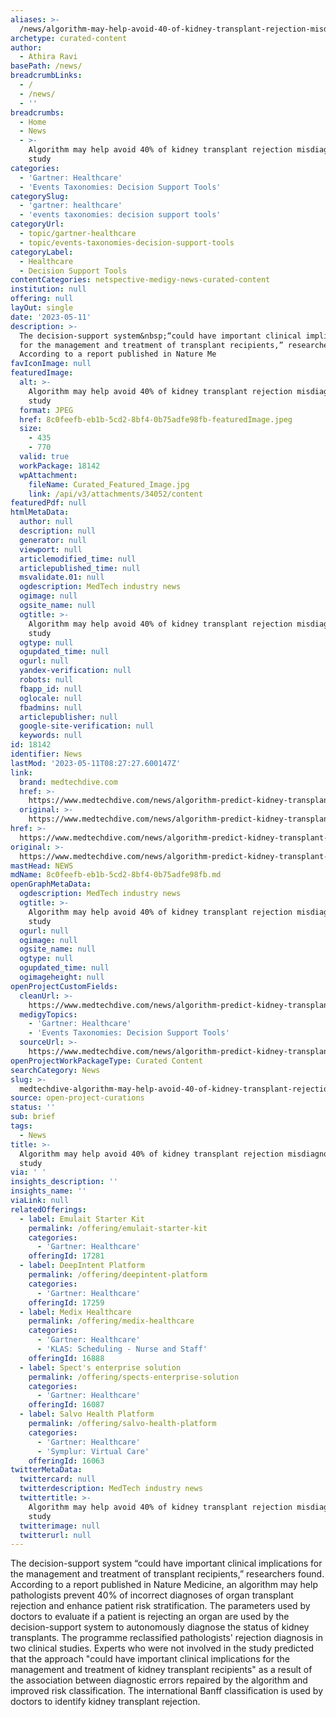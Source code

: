 ```yaml
---
aliases: >-
  /news/algorithm-may-help-avoid-40-of-kidney-transplant-rejection-misdiagnoses-study
archetype: curated-content
author:
  - Athira Ravi
basePath: /news/
breadcrumbLinks:
  - /
  - /news/
  - ''
breadcrumbs:
  - Home
  - News
  - >-
    Algorithm may help avoid 40% of kidney transplant rejection misdiagnoses:
    study
categories:
  - 'Gartner: Healthcare'
  - 'Events Taxonomies: Decision Support Tools'
categorySlug:
  - 'gartner: healthcare'
  - 'events taxonomies: decision support tools'
categoryUrl:
  - topic/gartner-healthcare
  - topic/events-taxonomies-decision-support-tools
categoryLabel:
  - Healthcare
  - Decision Support Tools
contentCategories: netspective-medigy-news-curated-content
institution: null
offering: null
layOut: single
date: '2023-05-11'
description: >-
  The decision-support system&nbsp;“could have important clinical implications
  for the management and treatment of transplant recipients,” researchers found.
  According to a report published in Nature Me
favIconImage: null
featuredImage:
  alt: >-
    Algorithm may help avoid 40% of kidney transplant rejection misdiagnoses:
    study
  format: JPEG
  href: 8c0feefb-eb1b-5cd2-8bf4-0b75adfe98fb-featuredImage.jpeg
  size:
    - 435
    - 770
  valid: true
  workPackage: 18142
  wpAttachment:
    fileName: Curated_Featured_Image.jpg
    link: /api/v3/attachments/34052/content
featuredPdf: null
htmlMetaData:
  author: null
  description: null
  generator: null
  viewport: null
  articlemodified_time: null
  articlepublished_time: null
  msvalidate.01: null
  ogdescription: MedTech industry news
  ogimage: null
  ogsite_name: null
  ogtitle: >-
    Algorithm may help avoid 40% of kidney transplant rejection misdiagnoses:
    study
  ogtype: null
  ogupdated_time: null
  ogurl: null
  yandex-verification: null
  robots: null
  fbapp_id: null
  oglocale: null
  fbadmins: null
  articlepublisher: null
  google-site-verification: null
  keywords: null
id: 18142
identifier: News
lastMod: '2023-05-11T08:27:27.600147Z'
link:
  brand: medtechdive.com
  href: >-
    https://www.medtechdive.com/news/algorithm-predict-kidney-transplant-rejection/649521/
  original: >-
    https://www.medtechdive.com/news/algorithm-predict-kidney-transplant-rejection/649521/
href: >-
  https://www.medtechdive.com/news/algorithm-predict-kidney-transplant-rejection/649521/
original: >-
  https://www.medtechdive.com/news/algorithm-predict-kidney-transplant-rejection/649521/
mastHead: NEWS
mdName: 8c0feefb-eb1b-5cd2-8bf4-0b75adfe98fb.md
openGraphMetaData:
  ogdescription: MedTech industry news
  ogtitle: >-
    Algorithm may help avoid 40% of kidney transplant rejection misdiagnoses:
    study
  ogurl: null
  ogimage: null
  ogsite_name: null
  ogtype: null
  ogupdated_time: null
  ogimageheight: null
openProjectCustomFields:
  cleanUrl: >-
    https://www.medtechdive.com/news/algorithm-predict-kidney-transplant-rejection/649521/
  medigyTopics:
    - 'Gartner: Healthcare'
    - 'Events Taxonomies: Decision Support Tools'
  sourceUrl: >-
    https://www.medtechdive.com/news/algorithm-predict-kidney-transplant-rejection/649521/
openProjectWorkPackageType: Curated Content
searchCategory: News
slug: >-
  medtechdive-algorithm-may-help-avoid-40-of-kidney-transplant-rejection-misdiagnoses-study
source: open-project-curations
status: ''
sub: brief
tags:
  - News
title: >-
  Algorithm may help avoid 40% of kidney transplant rejection misdiagnoses:
  study
via: ' '
insights_description: ''
insights_name: ''
viaLink: null
relatedOfferings:
  - label: Emulait Starter Kit
    permalink: /offering/emulait-starter-kit
    categories:
      - 'Gartner: Healthcare'
    offeringId: 17281
  - label: DeepIntent Platform
    permalink: /offering/deepintent-platform
    categories:
      - 'Gartner: Healthcare'
    offeringId: 17259
  - label: Medix Healthcare
    permalink: /offering/medix-healthcare
    categories:
      - 'Gartner: Healthcare'
      - 'KLAS: Scheduling - Nurse and Staff'
    offeringId: 16888
  - label: Spect's enterprise solution
    permalink: /offering/spects-enterprise-solution
    categories:
      - 'Gartner: Healthcare'
    offeringId: 16087
  - label: Salvo Health Platform
    permalink: /offering/salvo-health-platform
    categories:
      - 'Gartner: Healthcare'
      - 'Symplur: Virtual Care'
    offeringId: 16063
twitterMetaData:
  twittercard: null
  twitterdescription: MedTech industry news
  twittertitle: >-
    Algorithm may help avoid 40% of kidney transplant rejection misdiagnoses:
    study
  twitterimage: null
  twitterurl: null
---
```

<p>The decision-support system&nbsp;“could have important clinical implications for the management and treatment of transplant recipients,” researchers found. According to a report published in Nature Medicine, an algorithm may help pathologists prevent 40% of incorrect diagnoses of organ transplant rejection and enhance patient risk stratification. The parameters used by doctors to evaluate if a patient is rejecting an organ are used by the decision-support system to autonomously diagnose the status of kidney transplants. The programme reclassified pathologists' rejection diagnosis in two clinical studies. Experts who were not involved in the study predicted that the approach "could have important clinical implications for the management and treatment of kidney transplant recipients" as a result of the association between diagnostic errors repaired by the algorithm and improved risk classification. The international Banff classification is used by doctors to identify kidney transplant rejection.</p>